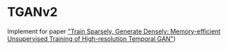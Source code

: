 # TGANv2
Implement for paper ["Train Sparsely, Generate Densely: Memory-efficient Unsupervised Training of High-resolution Temporal GAN"](https://arxiv.org/abs/1811.09245))

